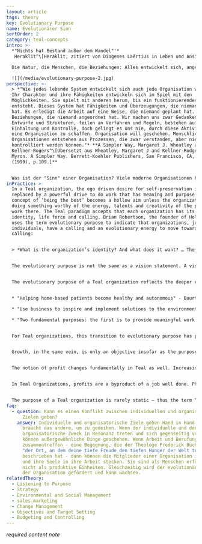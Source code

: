 ```yaml
---
layout: article
tags: theory
key: Evolutionary Purpose
name: Evolutionärer Sinn
sortOrder: 2
category: teal-concepts
intro: >-
  *"Nichts hat Bestand außer dem Wandel"'* 
   Heraklit^\[Heraklit, zitiert von Diogenes Laërtius in Leben und Ansichten bedeutender Philosophen]

  Die Natur, die Menschen, die Beziehungen: Alles entwickelt sich, angetrieben von einer Lebenskraft, um sich anzupassen, zu transformieren und zu wachsen. Aus der Teal-Perspektive werden Organisationen als ein unabhängiges Energiefeld mit einem Sinn betrachtet, der über die Interessengruppen hinausgeht. In diesem Paradigma besitzen oder leiten wir die Organisation nicht; stattdessen sind wir Verwalter, die zuhören, wohin sie gehen muss, und ihr helfen, ihre Arbeit in der Welt zu tun.

  ![](/media/evolutionary-purpose-2.jpg)
perspective: >-
  > *"Wie jedes lebende System entwickelt sich auch jede Organisation weiter.
  Ihr Charakter und ihre Fähigkeiten entwickeln sich im Spiel mit den
  Möglichkeiten. Sie spielt mit anderen herum, bis ein funktionierendes System
  entsteht. Dieses System hat Fähigkeiten und Überzeugungen, die niemand geplant
  hat. Es erledigt die Arbeit auf eine Weise, die niemand geplant hat.  Es hat
  Beziehungen, die niemand angeordnet hat. Wir machen uns zwar Gedanken über
  Entwürfe und Strukturen, feilen an Verfahren und Regeln, bestehen auf
  Einhaltung und Kontrolle, doch gelingt es uns nie, durch diese Aktivitäten
  eine Organisation zu schaffen. Organisation will geschehen. Menschliche
  Organisationen entstehen aus Prozessen, die zwar verstanden, aber niemals
  kontrolliert werden können."* **A Simpler Way, Margaret J. Wheatley and Myron
  Kellner-Rogers^\[Übersetzt aus Wheatley, Margaret J and Kellner-Rodgers,
  Myron. A Simpler Way. Berrett-Koehler Publishers, San Francisco, CA, USA
  (1999), p.109.]**


  Was ist der "Sinn" einer Organisation? Viele moderne Organisationen haben zwar "Leitbilder", aber diese Erklärungen klingen oft hohl, dienen nicht der Entscheidungsfindung und sind den Mitarbeitern sogar oft völlig unbekannt. Anstelle eines kollektiven Ziels wird das Verhalten in den meisten Organisationen durch den Wunsch nach Selbsterhaltung bestimmt. Die angstbasierte Natur des Egos in Rot, Gelb und Orange veranlasst Führungskräfte und Mitarbeiter dazu, die Welt als einen gefährlichen Ort zu betrachten, an dem überall Konkurrenten versuchen, ihnen das Mittagessen zu stehlen. Die einzige Möglichkeit, das Überleben zu sichern, besteht darin, jede Gelegenheit zu ergreifen, um mehr Gewinn zu machen und Marktanteile auf Kosten der Konkurrenten zu gewinnen. Wer hat in der Hitze des Gefechts schon Zeit, über den Sinn nachzudenken? Leider spielt diese angstbasierte Fixierung auf den Wettbewerb auch dann eine Rolle, wenn die Selbsterhaltung der Organisation nicht in Frage gestellt ist. In Organisationen, die einigermaßen vor Wettbewerb geschützt sind (z. B. das Militär, öffentliche Schulen und Regierungsbehörden), sucht das ängstliche Ego immer noch nach Sicherheit, diesmal im internen Wettbewerb; Manager kämpfen um die Selbsterhaltung ihrer Einheiten in Revierkämpfen mit anderen Einheiten, um mehr Mittel, Talente oder Anerkennung zu sichern. Mit dem Übergang zum Evolutionären Ego lernen die Menschen, die Ängste ihres Egos zu zähmen. Dieser Prozess schafft Raum für die Erkundung tieferer Fragen nach Sinn und Zweck, sowohl individuell als auch kollektiv: Was ist meine Berufung? Was ist es wirklich wert, erreicht zu werden? Das Überleben ist für Teal-Organisationen nicht mehr von entscheidender Bedeutung. Stattdessen ist der Gründungszweck wirklich wichtig.^\[Übersetzt aus Laloux, Frederic (2014-02-09). Reinventing Organizations: A Guide to Creating Organizations Inspired by the Next Stage of Human Consciousness (Kindle Locations 4197-4205). Nelson Parker. Kindle Edition.]
inPractice: >-
  In a Teal organization, the ego driven desire for self-preservation is
  replaced by a powerful drive to do work that has meaning and purpose. The
  concept of ‘being the best’ becomes a hollow aim unless the organization is
  doing something worthy of the energy, talents and creativity of the people who
  work there. The Teal paradigm accepts that each organization has its own
  identity, life force and calling. Brian Robertson, the founder of Holacracy,
  uses the term evolutionary purpose to indicate that organizations, just like
  individuals, have a calling and an evolutionary energy to move toward that
  calling:


  > *What is the organization’s identity? And what does it want? … The metaphor is like the parent-child journey: … we recognize our child has its own identity and its own path and its own purpose. And just because I might be really excited at the idea of my child being a doctor, that doesn’t mean I get to project that on my child. There is a harmful, co-dependent process when I do that. We’ve learned as parents that the healthy parent’s journey is a differentiation process, and ironically that differentiation of parent and child allows each to have their own autonomy and identity more fully, which then allows a more conscious integration where we are in relationship and interconnect, but it’s a relation of peers, of equals. … It’s us humans that can tune into the organization’s evolutionary purpose; but the key is about separating identity and figuring out “What is this organization’s calling?” Not “What do we want to use this organization to do, as property?” but rather “What is this life, this living system’s creative potential?” That’s what we mean by evolutionary purpose: the deepest creative potential to bring something new to life, to contribute something energetically, valuably to the world. … It’s that creative impulse or potential that we want to tune into, independent from what we want ourselves.*^\[Laloux, Frederic (2014-02-09) Reinventing Organizations: A Guide to Creating Organizations Inspired by the Next Stage of Human Consciousness (Kindle Locations 4322). Nelson Parker. Kindle Edition.] 


  The evolutionary purpose is not the same as a vision statement. A vision statement usually reflects the ego-driven state of consciousness of the management team, who decide what they want the organization to be.


  The evolutionary purpose of a Teal organization reflects the deeper reason the organization exists. It relates to the difference it wants to make in the community it operates in, as well as in the marketplace it serves. It is not concerned with competition or outperforming others; it is serving the ‘greater good’ that matters. Some examples are:


  * "Helping home-based patients become healthy and autonomous" - Buurtzorg, healthcare organization^[Laloux, Frederic (2014-02-09). Reinventing Organizations: A Guide to Creating Organizations Inspired by the Next Stage of Human Consciousness (Kindle Locations 4239-4240). Nelson Parker. Kindle Edition]

  * "Use business to inspire and implement solutions to the environmental crisis” - Patagonia, outdoor clothing retailer^[http://www.patagoniaworks.com/#index, accessed 2015/06/13] 

  * "Two fundamental purposes: the first is to provide meaningful work in the area of Hallencourt, a rural area in northern France where good work is rare; the second is to give and receive love from clients" - FAVI, foundry and engineering firm.^[Laloux, Frederic (2014-02-09). Reinventing Organizations: A Guide to Creating Organizations Inspired by the Next Stage of Human Consciousness (Kindle Locations 4371-4372). Nelson Parker. Kindle Edition.] 


  For Teal organizations, this transition to evolutionary purpose has profound implications for how they view such fundamental concepts as competition, growth and profit. While Orange organizations seem to be obsessed with beating the competition (as exemplified by the title of the ex-CEO of General Electric, Jack Welch’s. book, Winning), Teal organizations seem to lose the very notion of competition. Since the Teal organization truly lives for its purpose, anyone that can help to achieve that purpose is viewed as an ally, not a competitor. For an example of this in practice, see “Concrete Examples for Inspiration - Buurtzorg” below.


  Growth, in the same vein, is only an objective insofar as the purpose can be manifested on a larger scale, but never an objective in itself. Buurtzorg, for example, actively helps patients build a network of support with their families, friends, and neighbors. It basically tries to make itself irrelevant in patients’ lives as quickly as possible, which it does very successfully: a 2009 study showed that Buurtzorg’s patients get released from care twice as fast as competitors’ clients, and they end up claiming only 50 percent of the prescribed hours of care. Buurtzorg’s core strategy— helping patients become healthy and autonomous— in fact comes down to pursuing less growth, not more. Similarly, Patagonia is famous for having run full-page ads reading, “Don’t buy this jacket.” The ads were part of its “Common Threads Partnership.” Patagonia reckons that many of us in the developed world have enough clothes in our closets to keep us warm for a lifetime. And yet we keep buying new clothes, which are environmentally harmful to produce and will end up in a landfill. The Common Threads Partnership takes a serious stab at reducing (making clothes that last longer), repairing (Patagonia repairs clothes for its customers), reusing (the company resells your used clothes on eBay or in their stores’ Worn Wear section), and recycling (you can return your old clothes to Patagonia and they recycle them). Will this initiative harm Patagonia’s growth in the short term? Yes. Every repaired and every reused jacket is one less jacket bought. Will it increase its growth in the long term, through higher customer loyalty? Perhaps. But Patagonia’s decision wasn’t driven by forecasts and financials. The company chose the path its purpose called for.^[Laloux, Frederic (2014-02-09). Reinventing Organizations: A Guide to Creating Organizations Inspired by the Next Stage of Human Consciousness (Kindle Locations 4235-4248). Nelson Parker. Kindle Edition.]


  The notion of profit changes fundamentally in Teal as well. Increasing shareholder value has become the dominant perspective of Orange Organizations. It states that corporations have one overriding duty: to maximize profits. In many countries, this perspective is legally binding; management can be sued for decisions that jeopardize profitability. Under the spell of shareholder value, public companies focus relentlessly on the bottom line. Teal for-profit organizations have a different perspective on profit. Profit is necessary and investors deserve a fair return, but the objective is purpose, not profit. Teal founders often use the same metaphor: profit is like the air we breathe. We need air to live, but we don’t live to breathe. Tami Simon, the CEO of Sounds True, gives the definition of a business’s purpose: “We have this idea about business— everything we do has to help us make more money, be more productive or whatever. But that’s not my view of business. My view of business is that we are coming together as a community to fill a human need and actualize our lives”.^[Laloux, Frederic (2014-02-09). Reinventing Organizations: A Guide to Creating Organizations Inspired by the Next Stage of Human Consciousness (Kindle Locations 4253-4264). Nelson Parker. Kindle Edition.]


  In Teal Organizations, profits are a byproduct of a job well done. Philosopher Viktor Frankl captures this well: “Success, like happiness, cannot be pursued; it must ensue, and it only does so as the unintended side -effect of one’s personal dedication to a cause greater than oneself.”^[Laloux, Frederic (2014-02-09). Reinventing Organizations: A Guide to Creating Organizations Inspired by the Next Stage of Human Consciousness (Kindle Locations 4264-4266). Nelson Parker. Kindle Edition.]


  The purpose of a Teal organization is rarely static – thus the term “Evolutionary Purpose”. It will evolve over time, as the organization itself grows and adapts. For example, Buurtzorg, the Dutch homecare organization, was set up to "help sick and elderly patients live a more autonomous and meaningful life."^[Laloux, Frederic (2014-02-09). Reinventing Organizations: A Guide to Creating Organizations Inspired by the Next Stage of Human Consciousness (Kindle Locations 4215-4216). Nelson Parker. Kindle Edition.] Its activities have grown beyond looking after the elderly, and it now focuses on helping "patients become healthy and autonomous".
faq:
  - question: Kann es einen Konflikt zwischen individuellen und organisatorischen
      Zielen geben?
    answer: Individuelle und organisatorische Ziele gehen Hand in Hand. Das eine
      braucht das andere, um zu gedeihen. Wenn der individuelle und der
      organisatorische Zweck in Resonanz treten und sich gegenseitig verstärken,
      können außergewöhnliche Dinge geschehen. Wenn Arbeit und Berufung
      zusammentreffen - eine Begegnung, die der Theologe Frederick Büchner als
      "der Ort, an dem deine tiefe Freude den tiefen Hunger der Welt trifft"
      beschrieben hat - dann können die Mitglieder einer Organisation ihr Herz
      und ihre Seele in ihre Arbeit stecken. Sie sind als Menschen erfüllt,
      nicht als produktive Einheiten. Gleichzeitig wird der evolutionäre Sinn
      der Organisation gefördert und kann wachsen.
relatedTheory:
  - Listening to Purpose
  - Strategy
  - Environmental and Social Management
  - sales-marketing
  - Change Management
  - Objectives and Target Setting
  - Budgeting and Controlling
---
```

*required content note*